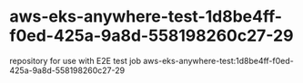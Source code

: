 # aws-eks-anywhere-test-1d8be4ff-f0ed-425a-9a8d-558198260c27-29
repository for use with E2E test job aws-eks-anywhere-test:1d8be4ff-f0ed-425a-9a8d-558198260c27-29
